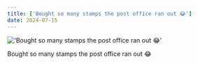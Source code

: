 ```yaml
---
title: ['Bought so many stamps the post office ran out 😂']
date: 2024-07-15
---
```


![‘Bought so many stamps the post office ran out 😂’](/240715_bought-so-many_0.jpg)

Bought so many stamps the post office ran out 😂
